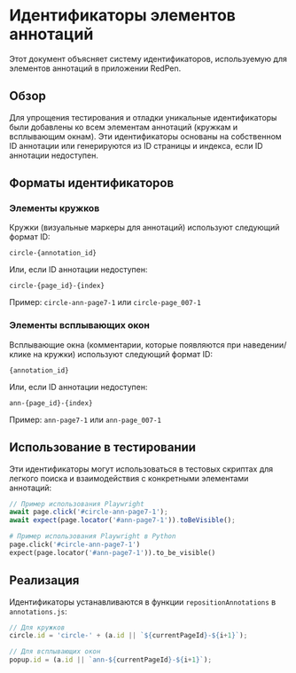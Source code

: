 # Идентификаторы элементов аннотаций

Этот документ объясняет систему идентификаторов, используемую для элементов аннотаций в приложении RedPen.

## Обзор

Для упрощения тестирования и отладки уникальные идентификаторы были добавлены ко всем элементам аннотаций (кружкам и всплывающим окнам). Эти идентификаторы основаны на собственном ID аннотации или генерируются из ID страницы и индекса, если ID аннотации недоступен.

## Форматы идентификаторов

### Элементы кружков

Кружки (визуальные маркеры для аннотаций) используют следующий формат ID:
```
circle-{annotation_id}
```

Или, если ID аннотации недоступен:
```
circle-{page_id}-{index}
```

Пример: `circle-ann-page7-1` или `circle-page_007-1`

### Элементы всплывающих окон

Всплывающие окна (комментарии, которые появляются при наведении/клике на кружки) используют следующий формат ID:
```
{annotation_id}
```

Или, если ID аннотации недоступен:
```
ann-{page_id}-{index}
```

Пример: `ann-page7-1` или `ann-page_007-1`

## Использование в тестировании

Эти идентификаторы могут использоваться в тестовых скриптах для легкого поиска и взаимодействия с конкретными элементами аннотаций:

```javascript
// Пример использования Playwright
await page.click('#circle-ann-page7-1');
await expect(page.locator('#ann-page7-1')).toBeVisible();
```

```python
# Пример использования Playwright в Python
page.click('#circle-ann-page7-1')
expect(page.locator('#ann-page7-1')).to_be_visible()
```

## Реализация

Идентификаторы устанавливаются в функции `repositionAnnotations` в `annotations.js`:

```javascript
// Для кружков
circle.id = 'circle-' + (a.id || `${currentPageId}-${i+1}`);

// Для всплывающих окон
popup.id = (a.id || `ann-${currentPageId}-${i+1}`);
```